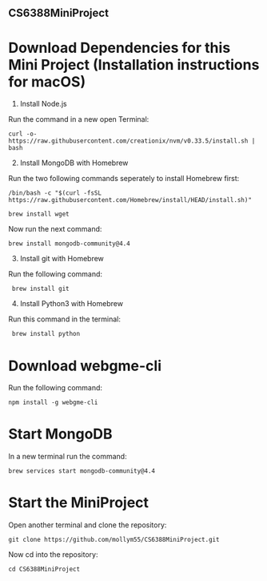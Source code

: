## CS6388MiniProject

# Download Dependencies for this Mini Project (Installation instructions for macOS)

1. Install Node.js
 
 Run the command in a new open Terminal:
 
    curl -o- https://raw.githubusercontent.com/creationix/nvm/v0.33.5/install.sh | bash
  
2. Install MongoDB with Homebrew


Run the two following commands seperately to install Homebrew first:

    /bin/bash -c "$(curl -fsSL https://raw.githubusercontent.com/Homebrew/install/HEAD/install.sh)"
    
    brew install wget
    
Now run the next command:

    brew install mongodb-community@4.4

3. Install git with Homebrew

Run the following command:

     brew install git

4. Install Python3 with Homebrew

Run this command in the terminal:

     brew install python
     

# Download webgme-cli

Run the following command:

    npm install -g webgme-cli
    
# Start MongoDB

In a new terminal run the command:

    brew services start mongodb-community@4.4
    
 # Start the MiniProject

Open another terminal and clone the repository:

    git clone https://github.com/mollym55/CS6388MiniProject.git
 
 Now cd into the repository:
  
    cd CS6388MiniProject
